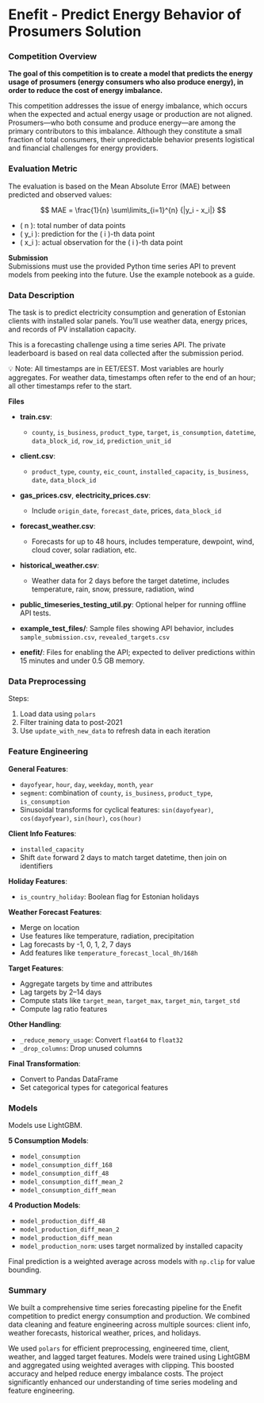
# Enefit - Predict Energy Behavior of Prosumers Solution

### Competition Overview

**The goal of this competition is to create a model that predicts the energy usage of prosumers (energy consumers who also produce energy), in order to reduce the cost of energy imbalance.**

This competition addresses the issue of energy imbalance, which occurs when the expected and actual energy usage or production are not aligned. Prosumers—who both consume and produce energy—are among the primary contributors to this imbalance. Although they constitute a small fraction of total consumers, their unpredictable behavior presents logistical and financial challenges for energy providers.

### Evaluation Metric

The evaluation is based on the Mean Absolute Error (MAE) between predicted and observed values:

$$
MAE = \frac{1}{n} \sum\limits_{i=1}^{n} {|y_i - x_i|}
$$

- \( n \): total number of data points  
- \( y_i \): prediction for the \( i \)-th data point  
- \( x_i \): actual observation for the \( i \)-th data point

**Submission**  
Submissions must use the provided Python time series API to prevent models from peeking into the future. Use the example notebook as a guide.

### Data Description

The task is to predict electricity consumption and generation of Estonian clients with installed solar panels. You’ll use weather data, energy prices, and records of PV installation capacity.

This is a forecasting challenge using a time series API. The private leaderboard is based on real data collected after the submission period.

💡 Note: All timestamps are in EET/EEST. Most variables are hourly aggregates. For weather data, timestamps often refer to the end of an hour; all other timestamps refer to the start.

**Files**

- **train.csv**:  
    - `county`, `is_business`, `product_type`, `target`, `is_consumption`, `datetime`, `data_block_id`, `row_id`, `prediction_unit_id`
- **client.csv**:  
    - `product_type`, `county`, `eic_count`, `installed_capacity`, `is_business`, `date`, `data_block_id`
- **gas_prices.csv**, **electricity_prices.csv**:  
    - Include `origin_date`, `forecast_date`, prices, `data_block_id`
- **forecast_weather.csv**:  
    - Forecasts for up to 48 hours, includes temperature, dewpoint, wind, cloud cover, solar radiation, etc.
- **historical_weather.csv**:  
    - Weather data for 2 days before the target datetime, includes temperature, rain, snow, pressure, radiation, wind

- **public_timeseries_testing_util.py**: Optional helper for running offline API tests.
- **example_test_files/**: Sample files showing API behavior, includes `sample_submission.csv`, `revealed_targets.csv`
- **enefit/**: Files for enabling the API; expected to deliver predictions within 15 minutes and under 0.5 GB memory.

### Data Preprocessing

Steps:

1. Load data using `polars`
2. Filter training data to post-2021
3. Use `update_with_new_data` to refresh data in each iteration

### Feature Engineering

**General Features**:
- `dayofyear`, `hour`, `day`, `weekday`, `month`, `year`
- `segment`: combination of `county`, `is_business`, `product_type`, `is_consumption`
- Sinusoidal transforms for cyclical features: `sin(dayofyear)`, `cos(dayofyear)`, `sin(hour)`, `cos(hour)`

**Client Info Features**:
- `installed_capacity`
- Shift `date` forward 2 days to match target datetime, then join on identifiers

**Holiday Features**:
- `is_country_holiday`: Boolean flag for Estonian holidays

**Weather Forecast Features**:
- Merge on location
- Use features like temperature, radiation, precipitation
- Lag forecasts by -1, 0, 1, 2, 7 days
- Add features like `temperature_forecast_local_0h/168h`

**Target Features**:
- Aggregate targets by time and attributes
- Lag targets by 2–14 days
- Compute stats like `target_mean`, `target_max`, `target_min`, `target_std`
- Compute lag ratio features

**Other Handling**:
- `_reduce_memory_usage`: Convert `float64` to `float32`
- `_drop_columns`: Drop unused columns

**Final Transformation**:
- Convert to Pandas DataFrame
- Set categorical types for categorical features

### Models

Models use LightGBM.

**5 Consumption Models**:
- `model_consumption`
- `model_consumption_diff_168`
- `model_consumption_diff_48`
- `model_consumption_diff_mean_2`
- `model_consumption_diff_mean`

**4 Production Models**:
- `model_production_diff_48`
- `model_production_diff_mean_2`
- `model_production_diff_mean`
- `model_production_norm`: uses target normalized by installed capacity

Final prediction is a weighted average across models with `np.clip` for value bounding.

### Summary

We built a comprehensive time series forecasting pipeline for the Enefit competition to predict energy consumption and production. We combined data cleaning and feature engineering across multiple sources: client info, weather forecasts, historical weather, prices, and holidays.

We used `polars` for efficient preprocessing, engineered time, client, weather, and lagged target features. Models were trained using LightGBM and aggregated using weighted averages with clipping. This boosted accuracy and helped reduce energy imbalance costs. The project significantly enhanced our understanding of time series modeling and feature engineering.
